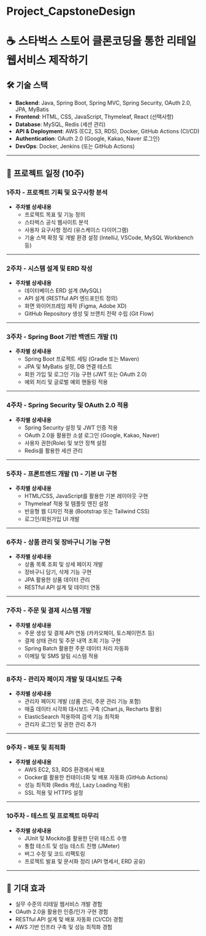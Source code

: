 # Project_CapstoneDesign

# ☕ 스타벅스 스토어 클론코딩을 통한 리테일 웹서비스 제작하기

## 🛠 기술 스택
- **Backend**: Java, Spring Boot, Spring MVC, Spring Security, OAuth 2.0, JPA, MyBatis
- **Frontend**: HTML, CSS, JavaScript, Thymeleaf, React (선택사항)
- **Database**: MySQL, Redis (세션 관리)
- **API & Deployment**: AWS (EC2, S3, RDS), Docker, GitHub Actions (CI/CD)
- **Authentication**: OAuth 2.0 (Google, Kakao, Naver 로그인)
- **DevOps**: Docker, Jenkins (또는 GitHub Actions)

---

## 📅 프로젝트 일정 (10주)
### 1주차 - 프로젝트 기획 및 요구사항 분석
- **주차별 상세내용**
  - 프로젝트 목표 및 기능 정의
  - 스타벅스 공식 웹사이트 분석
  - 사용자 요구사항 정리 (유스케이스 다이어그램)
  - 기술 스택 확정 및 개발 환경 설정 (IntelliJ, VSCode, MySQL Workbench 등)

---

### 2주차 - 시스템 설계 및 ERD 작성
- **주차별 상세내용**
  - 데이터베이스 ERD 설계 (MySQL)
  - API 설계 (RESTful API 엔드포인트 정의)
  - 화면 와이어프레임 제작 (Figma, Adobe XD)
  - GitHub Repository 생성 및 브랜치 전략 수립 (Git Flow)

---

### 3주차 - Spring Boot 기반 백엔드 개발 (1)
- **주차별 상세내용**
  - Spring Boot 프로젝트 세팅 (Gradle 또는 Maven)
  - JPA 및 MyBatis 설정, DB 연결 테스트
  - 회원 가입 및 로그인 기능 구현 (JWT 또는 OAuth 2.0)
  - 예외 처리 및 글로벌 예외 핸들링 적용

---

### 4주차 - Spring Security 및 OAuth 2.0 적용
- **주차별 상세내용**
  - Spring Security 설정 및 JWT 인증 적용
  - OAuth 2.0을 활용한 소셜 로그인 (Google, Kakao, Naver)
  - 사용자 권한(Role) 및 보안 정책 설정
  - Redis를 활용한 세션 관리

---

### 5주차 - 프론트엔드 개발 (1) - 기본 UI 구현
- **주차별 상세내용**
  - HTML/CSS, JavaScript를 활용한 기본 레이아웃 구현
  - Thymeleaf 적용 및 템플릿 엔진 설정
  - 반응형 웹 디자인 적용 (Bootstrap 또는 Tailwind CSS)
  - 로그인/회원가입 UI 개발

---

### 6주차 - 상품 관리 및 장바구니 기능 구현
- **주차별 상세내용**
  - 상품 목록 조회 및 상세 페이지 개발
  - 장바구니 담기, 삭제 기능 구현
  - JPA 활용한 상품 데이터 관리
  - RESTful API 설계 및 데이터 연동

---

### 7주차 - 주문 및 결제 시스템 개발
- **주차별 상세내용**
  - 주문 생성 및 결제 API 연동 (카카오페이, 토스페이먼츠 등)
  - 결제 상태 관리 및 주문 내역 조회 기능 구현
  - Spring Batch 활용한 주문 데이터 처리 자동화
  - 이메일 및 SMS 알림 시스템 적용

---

### 8주차 - 관리자 페이지 개발 및 대시보드 구축
- **주차별 상세내용**
  - 관리자 페이지 개발 (상품 관리, 주문 관리 기능 포함)
  - 매출 데이터 시각화 대시보드 구축 (Chart.js, Recharts 활용)
  - ElasticSearch 적용하여 검색 기능 최적화
  - 관리자 로그인 및 권한 관리 추가

---

### 9주차 - 배포 및 최적화
- **주차별 상세내용**
  - AWS EC2, S3, RDS 환경에서 배포
  - Docker를 활용한 컨테이너화 및 배포 자동화 (GitHub Actions)
  - 성능 최적화 (Redis 캐싱, Lazy Loading 적용)
  - SSL 적용 및 HTTPS 설정

---

### 10주차 - 테스트 및 프로젝트 마무리
- **주차별 상세내용**
  - JUnit 및 Mockito를 활용한 단위 테스트 수행
  - 통합 테스트 및 성능 테스트 진행 (JMeter)
  - 버그 수정 및 코드 리팩토링
  - 프로젝트 발표 및 문서화 정리 (API 명세서, ERD 공유)

---

## 🚀 기대 효과
- 실무 수준의 리테일 웹서비스 개발 경험
- OAuth 2.0을 활용한 인증/인가 구현 경험
- RESTful API 설계 및 배포 자동화 (CI/CD) 경험
- AWS 기반 인프라 구축 및 성능 최적화 경험
